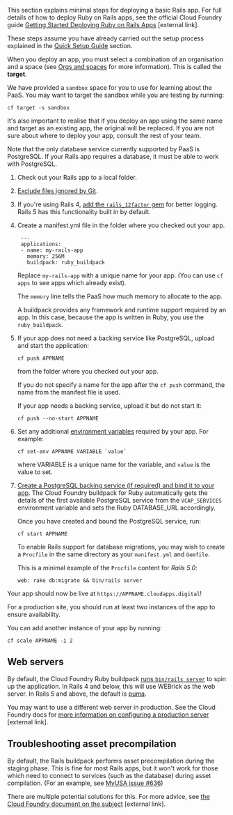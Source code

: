 
This section explains minimal steps for deploying a basic Rails app. For full details of how to deploy Ruby on Rails apps, see the official Cloud Foundry guide [Getting Started Deploying Ruby on Rails Apps](http://docs.cloudfoundry.org/buildpacks/ruby/gsg-ror.html) [external link]. 


These steps assume you have already carried out the setup process explained in the [Quick Setup Guide](/getting_started/quick_setup_guide) section.

When you deploy an app, you must select a combination of an organisation and a space (see [Orgs and spaces](/deploying_apps/orgs_spaces_targets) for more information). This is called the **target**.

We have provided a ``sandbox`` space for you to use for learning about the PaaS. You may want to target the sandbox while you are testing by running:

``cf target -s sandbox``

It's also important to realise that if you deploy an app using the same name and target as an existing app, the original will be replaced. If you are not sure about where to deploy your app, consult the rest of your team.

Note that the only database service currently supported by PaaS is PostgreSQL. If your Rails app requires a database, it must be able to work with PostgreSQL.

1. Check out your Rails app to a local folder.

1. [Exclude files ignored by Git](/deploying_apps/excluding_files/).

1. If you're using Rails 4, [add the `rails_12factor` gem](https://github.com/heroku/rails_12factor#install) for better logging. Rails 5 has this functionality built in by default.

1. Create a manifest.yml file in the folder where you checked out your app.

        ---
        applications:
        - name: my-rails-app
          memory: 256M
          buildpack: ruby_buildpack

    Replace ``my-rails-app`` with a unique name for your app. (You can use ``cf apps`` to see apps which already exist).

    The `memory` line tells the PaaS how much memory to allocate to the app.

    A buildpack provides any framework and runtime support required by an app. In this case, because the app is written in Ruby, you use the ``ruby_buildpack``.


1. If your app does not need a backing service like PostgreSQL, upload and start the application:

    ```
    cf push APPNAME
    ```

    from the folder where you checked out your app.

    If you do not specify a name for the app after the ``cf push`` command, the name from the manifest file is used.

    If your app needs a backing service, upload it but do not start it:

    ```
    cf push --no-start APPNAME
    ```

1. Set any additional [environment variables](/deploying_apps/env_variables/) required by your app. For example:

    ```
    cf set-env APPNAME VARIABLE `value`
    ```

    where VARIABLE is a unique name for the variable, and `value` is the value to set.


1. [Create a PostgreSQL backing service (if required) and bind it to your app](/deploying_services/postgres/). 
    The Cloud Foundry buildpack for Ruby automatically gets the details of the first available PostgreSQL service from the ``VCAP_SERVICES`` environment variable and sets the Ruby DATABASE_URL accordingly.

    Once you have created and bound the PostgreSQL service, run:

    ```
    cf start APPNAME
    ```
    
    To enable Rails support for database migrations, you may wish to create a `Procfile` in the same directory as your `manifest.yml` and `Gemfile`.

    This is a minimal example of the `Procfile` content for *Rails 5.0*:

    ```
    web: rake db:migrate && bin/rails server
    ```

Your app should now be live at `https://APPNAME.cloudapps.digital`!

For a production site, you should run at least two instances of the app to ensure availability.

You can add another instance of your app by running:

``cf scale APPNAME -i 2``

## Web servers

By default, the Cloud Foundry Ruby buildpack [runs `bin/rails server`](https://github.com/cloudfoundry/ruby-buildpack/blob/1f0ac3ce10866390d161c3f27e71d64890859454/lib/language_pack/rails4.rb#L27) 
to spin up the application. In Rails 4 and below, this will use WEBrick as the web
server. In Rails 5 and above, the default is
[puma](http://guides.rubyonrails.org/getting_started.html#starting-up-the-web-server).

You may want to use a different web server in production. See the Cloud Foundry docs for
[more information on configuring a production server](https://docs.cloudfoundry.org/buildpacks/prod-server.html) [external link].


## Troubleshooting asset precompilation

By default, the Rails buildpack performs asset precompilation during the staging phase. This is fine for
most Rails apps, but it won't work for those which need to connect to services (such as the database)
during asset compilation. (For an example, see [MyUSA issue #636](https://github.com/18F/myusa/issues/636))

There are multiple potential solutions for this. For more advice, see
[the Cloud Foundry document on the subject](https://docs.cloudfoundry.org/buildpacks/ruby/ruby-tips.html#precompile) [external link].
